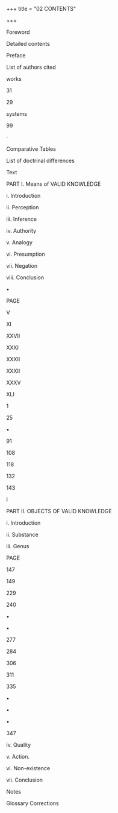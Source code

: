 +++
title = "02 CONTENTS"

+++

Foreword 

Detailed contents 

Preface 

List of authors cited 

works 

31 

29 


systems 

99 

· 

Comparative Tables 

List of doctrinal differences 

Text 

PART I. Means of VALID KNOWLEDGE 

i. Introduction 

ii. Perception 

iii. Inference 

iv. Authority 

v. Analogy 

vi. Presumption 

vii. Negation 

viii. Conclusion 

• 

PAGE 

V 

XI 

XXVII 

XXXI 

XXXII 

XXXII 

XXXV 

XLI 

1 

25 

• 

91 

108 

118 

132 

143 

I 

PART II. OBJECTS OF VALID KNOWLEDGE 

i. Introduction 

ii. Substance 

iii. Genus 

PAGE 

147 

149 

229 

240 

• 

• 

277 

284 

306 

311 

335 

• 

• 

• 

347 

iv. Quality 

v. Action. 

vi. Non-existence 

vii. Conclusion 

Notes 

Glossary Corrections 
